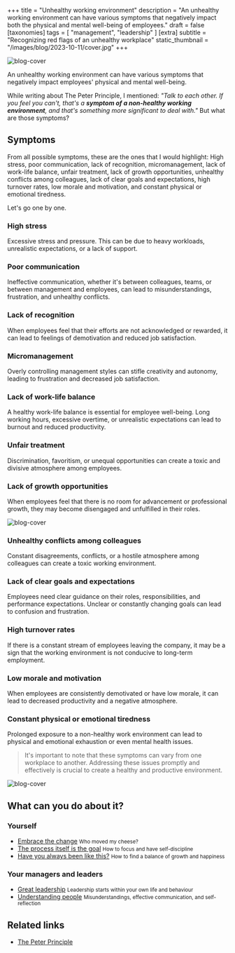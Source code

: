 +++
title = "Unhealthy working environment"
description = "An unhealthy working environment can have various symptoms that negatively impact both the physical and mental well-being of employees."
draft = false
[taxonomies]
tags = [ "management", "leadership" ]
[extra]
subtitle = "Recognizing red flags of an unhealthy workplace"
static_thumbnail = "/images/blog/2023-10-11/cover.jpg"
+++

![blog-cover](/images/blog/2023-10-11/cover.jpg)

An unhealthy working environment can have various symptoms that negatively impact employees' physical and mental well-being.

While writing about The Peter Principle, I mentioned: _"Talk to each other. If you feel you can't, that's a **symptom of a non-healthy working environment**, and that's something more significant to deal with."_ But what are those symptoms?

<!-- more -->

## Symptoms

From all possible symptoms, these are the ones that I would highlight: High stress, poor communication, lack of recognition, micromanagement, lack of work-life balance, unfair treatment, lack of growth opportunities, unhealthy conflicts among colleagues, lack of clear goals and expectations, high turnover rates, low morale and motivation, and constant physical or emotional tiredness.

Let's go one by one.

### High stress

Excessive stress and pressure. This can be due to heavy workloads, unrealistic expectations, or a lack of support.

### Poor communication

Ineffective communication, whether it's between colleagues, teams, or between management and employees, can lead to misunderstandings, frustration, and unhealthy conflicts.

### Lack of recognition

When employees feel that their efforts are not acknowledged or rewarded, it can lead to feelings of demotivation and reduced job satisfaction.

### Micromanagement

Overly controlling management styles can stifle creativity and autonomy, leading to frustration and decreased job satisfaction.

### Lack of work-life balance

A healthy work-life balance is essential for employee well-being. Long working hours, excessive overtime, or unrealistic expectations can lead to burnout and reduced productivity.

### Unfair treatment

Discrimination, favoritism, or unequal opportunities can create a toxic and divisive atmosphere among employees.

### Lack of growth opportunities

When employees feel that there is no room for advancement or professional growth, they may become disengaged and unfulfilled in their roles.

![blog-cover](/images/blog/2023-10-11/middle.jpg)

### Unhealthy conflicts among colleagues

Constant disagreements, conflicts, or a hostile atmosphere among colleagues can create a toxic working environment.

### Lack of clear goals and expectations

Employees need clear guidance on their roles, responsibilities, and performance expectations. Unclear or constantly changing goals can lead to confusion and frustration.

### High turnover rates

If there is a constant stream of employees leaving the company, it may be a sign that the working environment is not conducive to long-term employment.

### Low morale and motivation

When employees are consistently demotivated or have low morale, it can lead to decreased productivity and a negative atmosphere.

### Constant physical or emotional tiredness

Prolonged exposure to a non-healthy work environment can lead to physical and emotional exhaustion or even mental health issues.

> It's important to note that these symptoms can vary from one workplace to another. Addressing these issues promptly and effectively is crucial to create a healthy and productive environment.


![blog-cover](/images/blog/2023-10-11/footer.jpg)


## What can you do about it?

### Yourself

- [Embrace the change](/blog/embrace-the-change/) <small>Who moved my cheese?</small>
- [The process itself is the goal](/blog/the-process-itself-is-the-goal/) <small>How to focus and have self-discipline</small>
- [Have you always been like this?](/blog/have-you-always-been-like-this/) <small>How to find a balance of growth and happiness</small>

### Your managers and leaders

- [Great leadership](/blog/great-leadership) <small>Leadership starts within your own life and behaviour</small>
- [Understanding people](/blog/understanding-people) <small>Misunderstandings, effective communication, and self-reflection</small>

## Related links

- [The Peter Principle](/blog/the-peter-principle)

